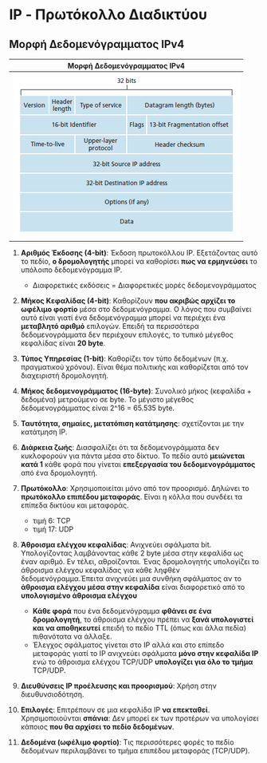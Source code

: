 # IP - Πρωτόκολλο Διαδικτύου


## Μορφή Δεδομενόγραμματος IPv4


|    Μορφή Δεδομενόγραμματος IPv4    |
| :--------------------------------: |
| <img src="./images/datagram.png"/> |

1. **Αριθμός Έκδοσης (4-bit)**: Έκδοση πρωτοκόλλου IP. Εξετάζοντας αυτό το πεδίο, **ο δρομολογητής** μπορεί να καθορίσει **πως να ερμηνεύσει** το υπόλοιπο δεδομενόγραμμα IP. 
   - Διαφορετικές εκδόσεις = Διαφορετικές μορές δεδομενογράμματος

2. **Μήκος Κεφαλίδας (4-bit)**: Καθορίζουν **που ακριβώς αρχίζει το ωφέλιμο φορτίο** μέσα στο δεδομενόγραμμα. Ο λόγος που συμβαίνει αυτό είναι γιατί ένα δεδομενόγραμμα μπορεί να περιέχει ένα **μεταβλητό αριθμό** επιλογών. Επειδή τα περισσότερα δεδομενογράμματα δεν περιέχουν επιλογές, το τυπικό μέγεθος κεφαλίδας είναι **20 byte**.

3. **Τύπος Υπηρεσίας (1-bit)**: Καθορίζει τον τύπο δεδομένων (π.χ. πραγματικού χρόνου). Είναι θέμα πολιτικής και καθορίζεται από τον διαχειριστή δρομολογητή.

4. **Μήκος δεδομενογράμματος (16-byte)**: Συνολικό μήκος (κεφαλίδα + δεδομένα) μετρούμενο σε byte. Το μέγιστο μέγεθος δεδομενογράμματος είναι 2^16 = 65.535 byte. 

5. **Ταυτότητα, σημαίες, μετατόπιση κατάτμησης**: σχετίζονται με την κατάτμηση IP.

6. **Διάρκεια ζωής**: Διασφαλίζει ότι τα δεδομενογράμματα δεν κυκλοφορούν για πάντα μέσα στο δίκτυο. Το πεδίο αυτό **μειώνεται κατά 1** κάθε φορά που γίνεται **επεξεργασία του δεδομενογράμματος** από ένα δρομολογητή.

7. **Πρωτόκολλο**: Χρησιμοποιείται μόνο από τον προορισμό. Δηλώνει το **πρωτόκολλο επιπέδου μεταφοράς**. Είναι η κόλλα που συνδέει τα επίπεδα δικτύου και μεταφοράς.
    - τιμή 6: TCP
    - τιμή 17: UDP

8. **Άθροισμα ελέγχου κεφαλίδας**: Ανιχνεύει σφάλματα bit. Υπολογίζοντας λαμβάνοντας κάθε 2 byte μέσα στην κεφαλίδα ως έναν αριθμό. Εν τέλει, αθροίζονται. Ένας δρομολογητής υπολογίζει το άθροισμα ελέγχου κεφαλίδας για κάθε ληφθέν δεδομενόγραμμα.Έπειτα ανιχνεύει μια συνθήκη σφάλματος αν το **άθροισμα ελέγχου μέσα στην κεφαλίδα** είναι διαφορετικό από το **υπολογισμένο άθροισμα ελέγχου**
   - **Κάθε φορά** που ένα δεδομενόγραμμα **φθάνει σε ένα δρομολογητή**, το άθροισμα ελέγχου πρέπει να **ξανά υπολογιστεί και να αποθηκευτεί** επειδή το πεδίο TTL (όπως και άλλα πεδία) πιθανότατα να άλλαξε.
   - Έλεγχος σφάλματος γίνεται στο IP αλλά και στο επίπεδο μεταφοράς γιατί το IP ανιχνεύει σφάλματα **μόνο στην κεφαλίδα IP** ενώ το άθροισμα ελέγχου TCP/UDP **υπολογίζει για όλο το τμήμα** TCP/UDP.
9. **Διευθύνσεις IP προέλευσης και προορισμού**: Χρήση στην διευθυνσιοδότηση.
10. **Επιλογές**: Επιτρέπουν σε μια κεφαλίδα IP **να επεκταθεί**. Χρησιμοποιούνται **σπάνια**: Δεν μπορεί εκ των προτέρων να υπολογίσει κάποιος **που θα αρχίσει το πεδίο δεδομένων**.
11. **Δεδομένα (ωφέλιμο φορτίο)**: Τις περισσότερες φορές το πεδίο δεδομένων περιλαμβάνει το τμήμα επιπέδου μεταφοράς (TCP/UDP).